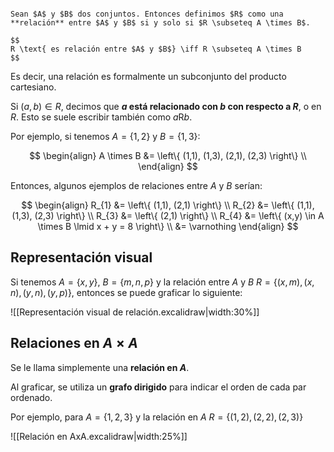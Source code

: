 ```ad-definition

Sean $A$ y $B$ dos conjuntos. Entonces definimos $R$ como una **relación** entre $A$ y $B$ si y solo si $R \subseteq A \times B$.

$$
R \text{ es relación entre $A$ y $B$} \iff R \subseteq A \times B
$$

```

Es decir, una relación es formalmente un subconjunto del producto cartesiano.

Si $(a, b) \in R$, decimos que **$a$ está relacionado con $b$ con respecto a $R$**, o en $R$. Esto se suele escribir también como $a \mathop{R} b$.

Por ejemplo, si tenemos $A = \left\{ 1, 2 \right\}$ y $B = \left\{ 1, 3 \right\}$:

$$
\begin{align}
A \times B &= \left\{ (1,1), (1,3), (2,1), (2,3) \right\} \\
\end{align}
$$

Entonces, algunos ejemplos de relaciones entre $A$ y $B$ serían:

$$
\begin{align}
R_{1} &= \left\{ (1,1), (2,1) \right\} \\
R_{2} &= \left\{ (1,1), (1,3), (2,3) \right\} \\
R_{3} &= \left\{ (2,1) \right\} \\
R_{4} &= \left\{ (x,y) \in A \times B \lmid x + y = 8 \right\} \\
&= \varnothing
\end{align}
$$

## Representación visual

Si tenemos $A = \left\{ x, y \right\}$, $B = \left\{ m, n, p \right\}$ y la relación entre $A$ y $B$ $R = \left\{ (x, m), (x, n), (y, n), (y, p) \right\}$, entonces se puede graficar lo siguiente:

![[Representación visual de relación.excalidraw|width:30%]]

## Relaciones en $A \times A$

Se le llama simplemente una **relación en $A$**.

Al graficar, se utiliza un **grafo dirigido** para indicar el orden de cada par ordenado.

Por ejemplo, para $A = \left\{ 1, 2, 3 \right\}$ y la relación en $A$ $R = \left\{ (1, 2), (2, 2), (2,3) \right\}$

![[Relación en AxA.excalidraw|width:25%]]
